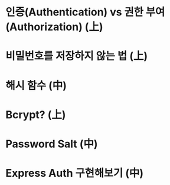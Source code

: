 # 인증(Authentication) vs 권한 부여(Authorization) (上)

# 비밀번호를 저장하지 않는 법 (上)

# 해시 함수 (中)

# Bcrypt? (上)

# Password Salt (中)

# Express Auth 구현해보기 (中)